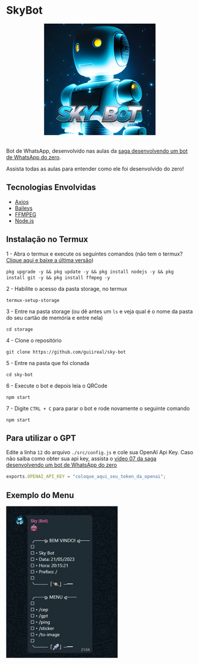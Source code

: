 # SkyBot

<div align="center">
    <img src="./assets/images/skybot.jpeg" width="300">
</div>

<br />

Bot de WhatsApp, desenvolvido nas aulas da [saga desenvolvendo um bot de WhatsApp do zero](https://www.youtube.com/watch?v=GGm9zx_f8KA&list=PLO39CngmVGafypMifSUo7AueVU7P2_SEC).

Assista todas as aulas para entender como ele foi desenvolvido do zero!

## Tecnologias Envolvidas

- [Axios](https://axios-http.com/ptbr/docs/intro)
- [Baileys](https://github.com/WhiskeySockets/Baileys)
- [FFMPEG](https://ffmpeg.org/)
- [Node.js](https://nodejs.org/en)

## Instalação no Termux

1 - Abra o termux e execute os seguintes comandos (não tem o termux? [Clique aqui e baixe a última versão](https://www.mediafire.com/file/082otphidepx7aq/Termux_0.119.1_aldebaran_dev.apk/file))
```
pkg upgrade -y && pkg update -y && pkg install nodejs -y && pkg install git -y && pkg install ffmpeg -y
```

2 - Habilite o acesso da pasta storage, no termux
```
termux-setup-storage
```

3 - Entre na pasta storage (ou dê antes um `ls` e veja qual é o nome da pasta do seu cartão de memória e entre nela)
```
cd storage
```

4 - Clone o repositório
```
git clone https://github.com/guiireal/sky-bot
```

5 - Entre na pasta que foi clonada
```
cd sky-bot
```

6 - Execute o bot e depois leia o QRCode
```
npm start
```

7 - Digite `CTRL + C` para parar o bot e rode novamente o seguinte comando
```
npm start
```

## Para utilizar o GPT

Edite a linha `12` do arquivo `./src/config.js` e cole sua OpenAI Api Key. Caso não saiba como obter sua api key, assista o [vídeo 07 da saga desenvolvendo um bot de WhatsApp do zero](https://www.youtube.com/watch?v=a3RNJ1DwN_E&t=352s)

```js
exports.OPENAI_API_KEY = "coloque_aqui_seu_token_da_openai";
```

## Exemplo do Menu

<img src="./assets/images/menu.jpg" width="300">
